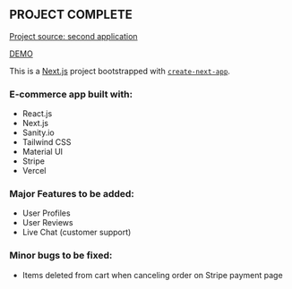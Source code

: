 ## PROJECT COMPLETE

[Project source: second application](https://www.youtube.com/watch?v=XxXyfkrP298&ab_channel=JavaScriptMastery)

[DEMO](https://ecommerce-rose-three.vercel.app/)

This is a [Next.js](https://nextjs.org/) project bootstrapped with [`create-next-app`](https://github.com/vercel/next.js/tree/canary/packages/create-next-app).

### E-commerce app built with:

- React.js
- Next.js
- Sanity.io
- Tailwind CSS
- Material UI
- Stripe
- Vercel

### Major Features to be added:

- User Profiles
- User Reviews
- Live Chat (customer support)

### Minor bugs to be fixed:

- Items deleted from cart when canceling order on Stripe payment page
